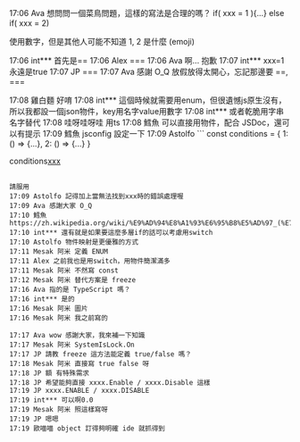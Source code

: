 17:06 Ava 想問問一個菜鳥問題，這樣的寫法是合理的嗎？
 if( xxx = 1 ){...} else if( xxx = 2)

使用數字，但是其他人可能不知道 1, 2 是什麼 (emoji)

17:06 int*** 首先是==
17:06 Alex ===
17:06 Ava 啊... 抱歉
17:07 int*** xxx=1永遠是true
17:07 JP ===
17:07 Ava 感謝 O_Q 放假放得太開心，忘記那邊要 ==, ===

17:08 雞白麵 好唷
17:08 int*** 這個時候就需要用enum，但很遺憾js原生沒有，所以我都設一個json物件，key用名字value用數字
17:08 int*** 或者乾脆用字串名字替代
17:08 哇呀哇呀哇 用ts
17:08 鱈魚 可以直接用物件，配合 JSDoc，還可以有提示
17:09 鱈魚 jsconfig 設定一下
17:09 Astolfo ```
const conditions = {
  1: () => {...},
  2: () => {...}
}

conditions[xxx]()
```

請服用
17:09 Astolfo 記得加上當無法找到xxx時的錯誤處理喔
17:09 Ava 感謝大家 O_Q
17:10 鱈魚 https://zh.wikipedia.org/wiki/%E9%AD%94%E8%A1%93%E6%95%B8%E5%AD%97_(%E7%A8%8B%E5%BC%8F%E8%A8%AD%E8%A8%88)
17:10 int*** 還有就是如果要這麼多層if的話可以考慮用switch
17:10 Astolfo 物件映射是更優雅的方式
17:11 Mesak 阿米 定義 ENUM
17:11 Alex 之前我也是用switch，用物件簡潔滿多
17:11 Mesak 阿米 不然寫 const
17:12 Mesak 阿米 替代方案是 freeze
17:16 Ava 指的是 TypeScript 嗎？
17:16 int*** 是的
17:16 Mesak 阿米 圖片
17:16 Mesak 阿米 我之前寫的

17:17 Ava wow 感謝大家，我來補一下知識
17:17 Mesak 阿米 SystemIsLock.On
17:17 JP 請教 freeze 這方法能定義 true/false 嗎？
17:18 Mesak 阿米 直接寫 true false 呀
17:18 JP 額 有特殊需求
17:18 JP 希望能夠直接 xxxx.Enable / xxxx.Disable 這樣
17:19 JP xxxx.ENABLE / xxxx.DISABLE
17:19 int*** 可以啊0.0
17:19 Mesak 阿米 照這樣寫呀
17:19 JP 嗯嗯
17:19 歐喵喵 object 訂得夠明確 ide 就抓得到